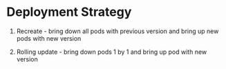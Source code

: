 # Deployment Strategy

1. Recreate - bring down all pods with previous version and bring up new pods with new version

2. Rolling update - bring down pods 1 by 1 and bring up pod with new version